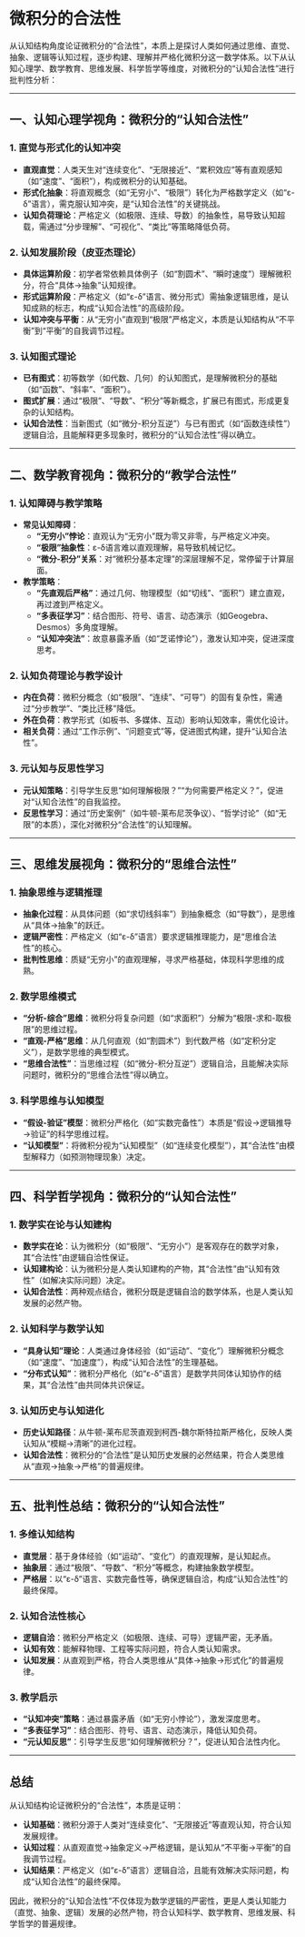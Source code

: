# 微积分的合法性

从认知结构角度论证微积分的“合法性”，本质上是探讨人类如何通过思维、直觉、抽象、逻辑等认知过程，逐步构建、理解并严格化微积分这一数学体系。以下从认知心理学、数学教育、思维发展、科学哲学等维度，对微积分的“认知合法性”进行批判性分析：

---

## 一、认知心理学视角：微积分的“认知合法性”

### 1. 直觉与形式化的认知冲突

- **直观直觉**：人类天生对“连续变化”、“无限接近”、“累积效应”等有直观感知（如“速度”、“面积”），构成微积分的认知基础。
- **形式化抽象**：将直观概念（如“无穷小”、“极限”）转化为严格数学定义（如“ε-δ”语言），需克服认知冲突，是“认知合法性”的关键挑战。
- **认知负荷理论**：严格定义（如极限、连续、导数）的抽象性，易导致认知超载，需通过“分步理解”、“可视化”、“类比”等策略降低负荷。

### 2. 认知发展阶段（皮亚杰理论）

- **具体运算阶段**：初学者常依赖具体例子（如“割圆术”、“瞬时速度”）理解微积分，符合“具体→抽象”认知规律。
- **形式运算阶段**：严格定义（如“ε-δ”语言、微分形式）需抽象逻辑思维，是认知成熟的标志，构成“认知合法性”的高级阶段。
- **认知冲突与平衡**：从“无穷小”直观到“极限”严格定义，本质是认知结构从“不平衡”到“平衡”的自我调节过程。

### 3. 认知图式理论

- **已有图式**：初等数学（如代数、几何）的认知图式，是理解微积分的基础（如“函数”、“斜率”、“面积”）。
- **图式扩展**：通过“极限”、“导数”、“积分”等新概念，扩展已有图式，形成更复杂的认知结构。
- **认知合法性**：当新图式（如“微分-积分互逆”）与已有图式（如“函数连续性”）逻辑自洽，且能解释更多现象时，微积分的“认知合法性”得以确立。

---

## 二、数学教育视角：微积分的“教学合法性”

### 1. 认知障碍与教学策略

- **常见认知障碍**：
  - **“无穷小”悖论**：直观认为“无穷小”既为零又非零，与严格定义冲突。
  - **“极限”抽象性**：ε-δ语言难以直观理解，易导致机械记忆。
  - **“微分-积分”关系**：对“微积分基本定理”的深层理解不足，常停留于计算层面。
- **教学策略**：
  - **“先直观后严格”**：通过几何、物理模型（如“切线”、“面积”）建立直观，再过渡到严格定义。
  - **“多表征学习”**：结合图形、符号、语言、动态演示（如Geogebra、Desmos）多角度理解。
  - **“认知冲突法”**：故意暴露矛盾（如“芝诺悖论”），激发认知冲突，促进深度思考。

### 2. 认知负荷理论与教学设计

- **内在负荷**：微积分概念（如“极限”、“连续”、“可导”）的固有复杂性，需通过“分步教学”、“类比迁移”降低。
- **外在负荷**：教学形式（如板书、多媒体、互动）影响认知效率，需优化设计。
- **相关负荷**：通过“工作示例”、“问题变式”等，促进图式构建，提升“认知合法性”。

### 3. 元认知与反思性学习

- **元认知策略**：引导学生反思“如何理解极限？”“为何需要严格定义？”，促进对“认知合法性”的自我监控。
- **反思性学习**：通过“历史案例”（如牛顿-莱布尼茨争议）、“哲学讨论”（如“无限”的本质），深化对微积分“合法性”的认知理解。

---

## 三、思维发展视角：微积分的“思维合法性”

### 1. 抽象思维与逻辑推理

- **抽象化过程**：从具体问题（如“求切线斜率”）到抽象概念（如“导数”），是思维从“具体→抽象”的跃迁。
- **逻辑严密性**：严格定义（如“ε-δ”语言）要求逻辑推理能力，是“思维合法性”的核心。
- **批判性思维**：质疑“无穷小”的直观理解，寻求严格基础，体现科学思维的成熟。

### 2. 数学思维模式

- **“分析-综合”思维**：微积分将复杂问题（如“求面积”）分解为“极限-求和-取极限”的思维过程。
- **“直观-严格”思维**：从几何直观（如“割圆术”）到代数严格（如“定积分定义”），是数学思维的典型模式。
- **“思维合法性”**：当思维过程（如“微分-积分互逆”）逻辑自洽，且能解决实际问题时，微积分的“思维合法性”得以确立。

### 3. 科学思维与认知模型

- **“假设-验证”模型**：微积分严格化（如“实数完备性”）本质是“假设→逻辑推导→验证”的科学思维过程。
- **“认知模型”**：将微积分视为“认知模型”（如“连续变化模型”），其“合法性”由模型解释力（如预测物理现象）决定。

---

## 四、科学哲学视角：微积分的“认知合法性”

### 1. 数学实在论与认知建构

- **数学实在论**：认为微积分（如“极限”、“无穷小”）是客观存在的数学对象，其“合法性”由逻辑自洽性保证。
- **认知建构论**：认为微积分是人类认知建构的产物，其“合法性”由“认知有效性”（如解决实际问题）决定。
- **认知合法性**：两种观点结合，微积分既是逻辑自洽的数学体系，也是人类认知发展的必然产物。

### 2. 认知科学与数学认知

- **“具身认知”理论**：人类通过身体经验（如“运动”、“变化”）理解微积分概念（如“速度”、“加速度”），构成“认知合法性”的生理基础。
- **“分布式认知”**：微积分严格化（如“ε-δ”语言）是数学共同体认知协作的结果，其“合法性”由共同体共识保证。

### 3. 认知历史与认知进化

- **历史认知路径**：从牛顿-莱布尼茨直观到柯西-魏尔斯特拉斯严格化，反映人类认知从“模糊→清晰”的进化过程。
- **认知合法性**：微积分的“合法性”是认知历史发展的必然结果，符合人类思维从“直观→抽象→严格”的普遍规律。

---

## 五、批判性总结：微积分的“认知合法性”

### 1. 多维认知结构

- **直觉层**：基于身体经验（如“运动”、“变化”）的直观理解，是认知起点。
- **抽象层**：通过“极限”、“导数”、“积分”等概念，构建抽象数学模型。
- **严格层**：以“ε-δ”语言、实数完备性等，确保逻辑自洽，构成“认知合法性”的最终保障。

### 2. 认知合法性核心

- **逻辑自洽**：微积分严格定义（如极限、连续、可导）逻辑严密，无矛盾。
- **认知有效**：能解释物理、工程等实际问题，符合人类认知需求。
- **认知发展**：从直观到严格，符合人类思维从“具体→抽象→形式化”的普遍规律。

### 3. 教学启示

- **“认知冲突”策略**：通过暴露矛盾（如“无穷小悖论”），激发深度思考。
- **“多表征学习”**：结合图形、符号、语言、动态演示，降低认知负荷。
- **“元认知反思”**：引导学生反思“如何理解微积分？”，促进认知合法性内化。

---

## 总结

从认知结构论证微积分的“合法性”，本质是证明：  

- **认知基础**：微积分源于人类对“连续变化”、“无限接近”等直观认知，符合认知发展规律。  
- **认知过程**：从直观直觉→抽象定义→严格逻辑，是认知从“不平衡→平衡”的自我调节过程。  
- **认知结果**：严格定义（如“ε-δ”语言）逻辑自洽，且能有效解决实际问题，构成“认知合法性”的最终保障。  

因此，微积分的“认知合法性”不仅体现为数学逻辑的严密性，更是人类认知能力（直觉、抽象、逻辑）发展的必然产物，符合认知科学、数学教育、思维发展、科学哲学的普遍规律。
